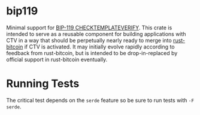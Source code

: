 # bip119

Minimal support for [BIP-119 CHECKTEMPLATEVERIFY](https://github.com/bitcoin/bips/tree/master/bip-0119.mediawiki).
This crate is intended to serve as a reusable component for building applications with CTV in a way that should be perpetually nearly ready to merge into [rust-bitcoin](https://github.com/rust-bitcoin/rust-bitcoin) if CTV is activated.
It may initially evolve rapidly according to feedback from rust-bitcoin, but is intended to be drop-in-replaced by official support in rust-bitcoin eventually.

# Running Tests

The critical test depends on the `serde` feature so be sure to run tests with `-F serde`.
